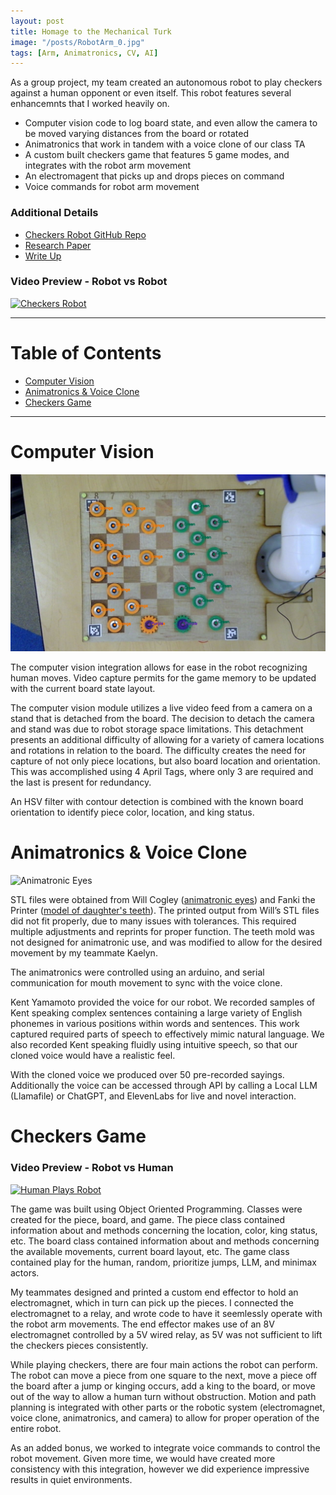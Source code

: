 ```yaml
---
layout: post
title: Homage to the Mechanical Turk
image: "/posts/RobotArm_0.jpg"
tags: [Arm, Animatronics, CV, AI]
---
```


As a group project, my team created an autonomous robot to play checkers against a human opponent or even itself. This robot features several enhancemnts that I worked heavily on.
- Computer vision code to log board state, and even allow the camera to be moved varying distances from the board or rotated
- Animatronics that work in tandem with a voice clone of our class TA
- A custom built checkers game that features 5 game modes, and integrates with the robot arm movement
- An electromagent that picks up and drops pieces on command
- Voice commands for robot arm movement

### Additional Details
- <a href="https://github.com/JaredBaileyDuke/checkers-bot" target="_blank">Checkers Robot GitHub Repo</a>
- <a href="https://docs.google.com/document/d/10xn5eTtT8dCTDdlVrdTq22X1PhowyuRzMgsAVY1DUzs/edit?usp=sharing" target="_blank">Research Paper</a>
- <a href="https://docs.google.com/document/d/1FMohz3AauILTVf_g_xqXghDPm8sRMKJ1lJ5e8vT5N2g/edit?tab=t.0" target="_blank">Write Up</a>

### Video Preview - Robot vs Robot
[![Checkers Robot](https://img.youtube.com/vi/Y9SKYIrPti8/sddefault.jpg)](https://www.youtube.com/watch?v=Y9SKYIrPti8&t)

___

# Table of Contents

- [Computer Vision](#cv)
- [Animatronics & Voice Clone](#animatronics)
- [Checkers Game](#checkers)

___

# Computer Vision <a name="cv"></a>
![alt text](/img/posts/CV_0.jpg "Computer Vision")

The computer vision integration allows for ease in the robot recognizing human moves. Video capture permits for the game memory to be updated with the current board state layout.

The computer vision module utilizes a live video feed from a camera on a stand that is detached from the board. The decision to detach the camera and stand was due to robot storage space limitations. This detachment presents an additional difficulty of allowing for a variety of camera locations and rotations in relation to the board. The difficulty creates the need for capture of not only piece locations, but also board location and orientation. This was accomplished using 4 April Tags, where only 3 are required and the last is present for redundancy.

An HSV filter with contour detection is combined with the known board orientation to identify piece color, location, and king status.

# Animatronics & Voice Clone <a name="animatronics"></a>
![Animatronic Eyes](https://raw.githubusercontent.com/JaredLBailey/JaredLBailey.github.io/master/img/posts/Eyes-0.gif)

STL files were obtained from Will Cogley (<a href="https://willcogley.notion.site/Will-Cogley-Project-Archive-75a4864d73ab4361ab26cabaadaec33a" target="_blank">animatronic eyes</a>) and Fanki the Printer (<a href="https://makerworld.com/en/models/657234#profileId-584358" target="_blank">model of daughter's teeth</a>). The printed output from Will’s STL files did not fit properly, due to many issues with tolerances. This required multiple adjustments and reprints for proper function. The teeth mold was not designed for animatronic use, and was modified to allow for the desired movement by my teammate Kaelyn.

The animatronics were controlled using an arduino, and serial communication for mouth movement to sync with the voice clone.

Kent Yamamoto provided the voice for our robot. We recorded samples of Kent speaking complex sentences containing a large variety of English phonemes in various positions within words and sentences. This work captured required parts of speech to effectively mimic natural language. We also recorded Kent speaking fluidly using intuitive speech, so that our cloned voice would have a realistic feel.

With the cloned voice we produced over 50 pre-recorded sayings. Additionally the voice can be accessed through API by calling a Local LLM (Llamafile) or ChatGPT, and ElevenLabs for live and novel interaction.

# Checkers Game <a name="checkers"></a>
### Video Preview - Robot vs Human
[![Human Plays Robot](https://img.youtube.com/vi/cr42X2ZvtG8/sddefault.jpg)](https://www.youtube.com/watch?v=cr42X2ZvtG8&t)

The game was built using Object Oriented Programming. Classes were created for the piece, board, and game. The piece class contained information about and methods concerning the location, color, king status, etc. The board class contained information about and methods concerning the available movements, current board layout, etc. The game class contained play for the human, random, prioritize jumps, LLM, and minimax actors.

My teammates designed and printed a custom end effector to hold an electromagnet, which in turn can pick up the pieces. I connected the electromagnet to a relay, and wrote code to have it seemlessly operate with the robot arm movements. The end effector makes use of an 8V electromagnet controlled by a 5V wired relay, as 5V was not sufficient to lift the checkers pieces consistently.

While playing checkers, there are four main actions the robot can perform. The robot can move a piece from one square to the next, move a piece off the board after a jump or kinging occurs, add a king to the board, or move out of the way to allow a human turn without obstruction. Motion and path planning is integrated with other parts or the robotic system (electromagnet, voice clone, animatronics, and camera) to allow for proper operation of the entire robot.

As an added bonus, we worked to integrate voice commands to control the robot movement. Given more time, we would have created more consistency with this integration, however we did experience impressive results in quiet environments.
